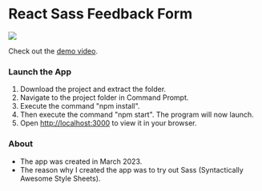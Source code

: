 # React Sass Feedback Form

<img src="https://images.squarespace-cdn.com/content/v1/587b630aebbd1ab22efeeb6b/4ccf98b3-b255-416f-81d8-16ce66c1ebfa/Screenshot+2023-03-24+175855.png"/>

Check out the [demo video](https://www.youtube.com/watch?v=sGl7kIblg18&ab_channel=KrisKPhotos).

### Launch the App

1) Download the project and extract the folder.
2) Navigate to the project folder in Command Prompt.
3) Execute the command "npm install".
4) Then execute the command "npm start". The program will now launch. 
5) Open [http://localhost:3000](http://localhost:3000) to view it in your browser.

### About

- The app was created in March 2023.
- The reason why I created the app was to try out Sass (Syntactically Awesome Style Sheets).
